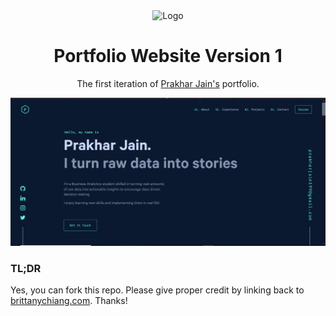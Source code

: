 <div align="center">
  <img alt="Logo" src="https://github.com/prakhar-p2j/Portfolio/tree/source/src/images/logo P.png" width="100" />
</div>
<h1 align="center">
  Portfolio Website Version 1
</h1>
<p align="center">
  The first iteration of <a href="https://prakharp2j.com/" target="_blank">Prakhar Jain's</a> portfolio.
</p>
<!-- <p align="center">
  Previous iterations:
  <a href="https://github.com/chandrikadeb7/chandrikadeb7.github.io-v1" target="_blank">Version 1</a>
</p> -->

<div align="center">
  <img alt="SS of Prakhar portfolio" src="src/images/SS of Prakhar portfolio.png" />
</div>

### TL;DR

Yes, you can fork this repo. Please give proper credit by linking back to [brittanychiang.com](https://brittanychiang.com). Thanks!
